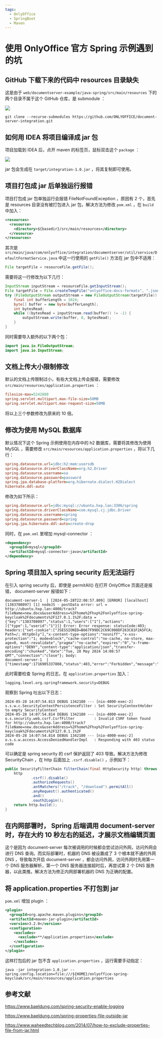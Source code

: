 ```yaml
---
tags:
  - OnlyOffice
  - SpringBoot
  - Maven
---
```


# 使用 OnlyOffice 官方 Spring 示例遇到的坑

## GitHub 下载下来的代码中 resources 目录缺失

这是由于 `web/documentserver-example/java-spring/src/main/resources` 下的两个目录不属于这个 GitHub 仓库，是 submodule ：

![](./images/onlyoffice_1.png)

```
git clone --recurse-submodules https://github.com/ONLYOFFICE/document-server-integration.git
```

## 如何用 IDEA 将项目编译成 jar 包

项目加载到 IDEA 后，点开 maven 的标签页，鼠标双击这个 `package` ：

![](./images/onlyoffice_2.png)

jar 包会生成在 `target/integration-1.0.jar` ，将其复制即可使用。

## 项目打包成 jar 后单独运行报错

项目打包成 jar 包单独运行会报错 FileNotFoundException ，原因有 2 个，首先是 resources 目录没有被打包进入 jar 包，解决方法为修改 `pom.xml` ，在 `build` 中加入：

```xml
<resources>
  <resource>
    <directory>${basedir}/src/main/resources</directory>
  </resource>
</resources>
```

其次是 `src/main/java/com/onlyoffice/integration/documentserver/util/service/DefaultFormatService.java` 中这一行使用的 `getFile()` 方法在 jar 包中不适用：

```java
File targetFile = resourceFile.getFile();
```

需要将这一行修改为以下几行：

```java
InputStream inputStream = resourceFile.getInputStream();
File targetFile = File.createTempFile("onlyoffice-docs-formats", ".json");
try (FileOutputStream outputStream = new FileOutputStream(targetFile)) {
    final int bufferLength = 1024;
    byte[] buffer = new byte[bufferLength];
    int bytesRead;
    while ((bytesRead = inputStream.read(buffer)) != -1) {
        outputStream.write(buffer, 0, bytesRead);
    }
}
```

同时需要导入额外的以下两个包：

```java
import java.io.FileOutputStream;
import java.io.InputStream;
```

## 文档上传大小限制修改

默认的文档上传限制过小，有些大文档上传会报错，需要修改 `src/main/resources/application.properties` ：

```ini
filesize-max=5242880
spring.servlet.multipart.max-file-size=50MB
spring.servlet.multipart.max-request-size=50MB
```

将以上三个参数修改为原来的 10 倍。

## 修改为使用 MySQL 数据库

默认情况下这个 Spring 示例使用在内存中的 h2 数据库，需要将其修改为使用 MySQL ，需要修改 `src/main/resources/application.properties` ，将以下几行：

```ini
spring.datasource.url=jdbc:h2:mem:usersdb
spring.datasource.driverClassName=org.h2.Driver
spring.datasource.username=sa
spring.datasource.password=password
spring.jpa.database-platform=org.hibernate.dialect.H2Dialect
hibernate.ddl-auto
```

修改为如下所示：

```ini
spring.datasource.url=jdbc:mysql://ubuntu.hxp.lan:3306/spring
spring.datasource.driverClassName=com.mysql.cj.jdbc.Driver
spring.datasource.username=spring
spring.datasource.password=spring
spring.jpa.hibernate.ddl-auto=create-drop
```

同时，在 `pom.xml` 里增加 mysql-connector ：

```xml
<dependency>
  <groupId>mysql</groupId>
  <artifactId>mysql-connector-java</artifactId>
</dependency>
```

## Spring 项目加入 spring security 后无法运行

在引入 spring security 后，即使是 permitAll() 在打开 OnlyOffice 页面还是报错， document-server 报错如下：

```
document-server-1  | [2024-05-28T22:08:57.809] [ERROR] [localhost] [1383708097] [1] nodeJS - postData error: url = http://ubuntu.hxp.lan:4000/track?fileName=new.docx&userAddress=%2Fhome%2Fhxp%2Fonlyoffice-spring-keycloak%2Fdocuments%2F127.0.1.1%2F;data = {"key":"1383708097","status":1,"users":["1"],"actions":[{"type":1,"userid":"1"}]} Error: Error response: statusCode:403; headers:{"set-cookie":["JSESSIONID=B667F99DC2C69C008DF263C81F2A5FCA; Path=/; HttpOnly"],"x-content-type-options":"nosniff","x-xss-protection":"1; mode=block","cache-control":"no-cache, no-store, max-age=0, must-revalidate","pragma":"no-cache","expires":"0","x-frame-options":"DENY","content-type":"application/json","transfer-encoding":"chunked","date":"Tue, 28 May 2024 14:08:57 GMT","connection":"close"}; body:
document-server-1  | {"timestamp":1716905337808,"status":403,"error":"Forbidden","message":"Forbidden","path":"/track"}
```

此时需要检查 Spring 的日志，在 `application.properties` 加入：

```
logging.level.org.springframework.security=DEBUG
```

观察到 Spring 吐出以下日志：

```
2024-05-28 14:07:54.813 DEBUG 1342180 --- [nio-4000-exec-2] s.s.w.c.SecurityContextPersistenceFilter : Set SecurityContextHolder to empty SecurityContext
2024-05-28 14:07:54.814 DEBUG 1342180 --- [nio-4000-exec-2] o.s.security.web.csrf.CsrfFilter         : Invalid CSRF token found for http://ubuntu.hxp.lan:4000/track?fileName=new.docx&userAddress=%2Fhome%2Fhxp%2Fonlyoffice-spring-keycloak%2Fdocuments%2F127.0.1.1%2F
2024-05-28 14:07:54.814 DEBUG 1342180 --- [nio-4000-exec-2] o.s.s.w.access.AccessDeniedHandlerImpl   : Responding with 403 status code
```

可以确定是 spring security 的 csrf 保护返回了 403 导致。解决方法为修改 SecurityChain ，在 http 后面加上 `.csrf.disable()` ，示例如下：

```java
public SecurityFilterChain filterChain(final HttpSecurity http) throws Exception {
    http
            .csrf().disable()
            .authorizeRequests()
            .antMatchers("/track", "/download").permitAll()
            .anyRequest().authenticated()
            .and()
            .oauth2Login();
    return http.build();
}
```

## 在内网部署时， Spring 后端调用 document-server 时，存在大约 10 秒左右的延迟，才展示文档编辑页面

这个是因为 document-server 每次被调用的时候都会尝试访问外网，访问外网会进行 DNS 查询。而实际部署时，机器的 DNS 被设置成了 3 个根本就不通的外网 DNS ，导致每次开启 document-server ，都会访问外网，访问外网时先用第一个 DNS 服务器解析，第一个 DNS 服务器连接超时后，再尝试第 2 个 DNS 服务器，以此类推。解决方法为修正内网部署机器的 DNS 为正确的配置。

## 将 application.properties 不打包到 jar

`pom.xml` 增加 plugin ：

```xml
<plugin>
  <groupId>org.apache.maven.plugins</groupId>
  <artifactId>maven-jar-plugin</artifactId>
  <version>3.2.0</version>
  <configuration>
    <excludes>
      <exclude>**/application.properties</exclude>
    </excludes>
  </configuration>
</plugin>
```

这样打包后的 jar 包不含 `application.properties` ，运行需要手动指定：

```
java -jar integration-1.0.jar --spring.config.location=file:///${HOME}/onlyoffice-spring-keycloak/src/main/resources/application.properties
```

## 参考文献

https://www.baeldung.com/spring-security-enable-logging

https://www.baeldung.com/spring-properties-file-outside-jar

https://www.waheedtechblog.com/2014/07/how-to-exclude-properties-file-from-jar.html
